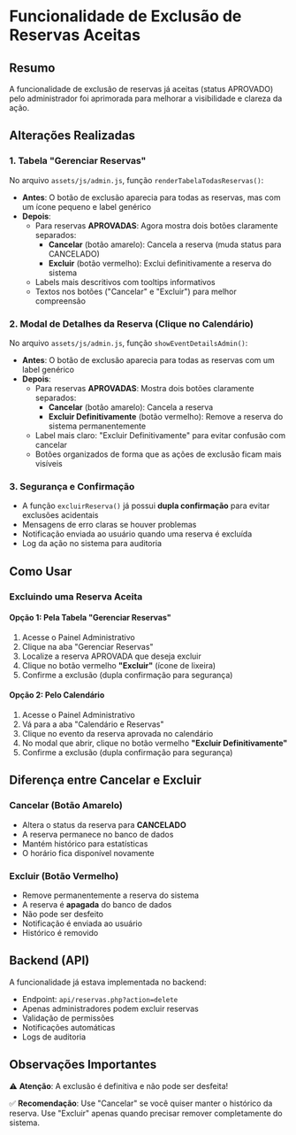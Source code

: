 # Funcionalidade de Exclusão de Reservas Aceitas

## Resumo
A funcionalidade de exclusão de reservas já aceitas (status APROVADO) pelo administrador foi aprimorada para melhorar a visibilidade e clareza da ação.

## Alterações Realizadas

### 1. Tabela "Gerenciar Reservas"
No arquivo `assets/js/admin.js`, função `renderTabelaTodasReservas()`:

- **Antes**: O botão de exclusão aparecia para todas as reservas, mas com um ícone pequeno e label genérico
- **Depois**: 
  - Para reservas **APROVADAS**: Agora mostra dois botões claramente separados:
    - **Cancelar** (botão amarelo): Cancela a reserva (muda status para CANCELADO)
    - **Excluir** (botão vermelho): Exclui definitivamente a reserva do sistema
  - Labels mais descritivos com tooltips informativos
  - Textos nos botões ("Cancelar" e "Excluir") para melhor compreensão

### 2. Modal de Detalhes da Reserva (Clique no Calendário)
No arquivo `assets/js/admin.js`, função `showEventDetailsAdmin()`:

- **Antes**: O botão de exclusão aparecia para todas as reservas com um label genérico
- **Depois**: 
  - Para reservas **APROVADAS**: Mostra dois botões claramente separados:
    - **Cancelar** (botão amarelo): Cancela a reserva
    - **Excluir Definitivamente** (botão vermelho): Remove a reserva do sistema permanentemente
  - Label mais claro: "Excluir Definitivamente" para evitar confusão com cancelar
  - Botões organizados de forma que as ações de exclusão ficam mais visíveis

### 3. Segurança e Confirmação
- A função `excluirReserva()` já possui **dupla confirmação** para evitar exclusões acidentais
- Mensagens de erro claras se houver problemas
- Notificação enviada ao usuário quando uma reserva é excluída
- Log da ação no sistema para auditoria

## Como Usar

### Excluindo uma Reserva Aceita

#### Opção 1: Pela Tabela "Gerenciar Reservas"
1. Acesse o Painel Administrativo
2. Clique na aba "Gerenciar Reservas"
3. Localize a reserva APROVADA que deseja excluir
4. Clique no botão vermelho **"Excluir"** (ícone de lixeira)
5. Confirme a exclusão (dupla confirmação para segurança)

#### Opção 2: Pelo Calendário
1. Acesse o Painel Administrativo
2. Vá para a aba "Calendário e Reservas"
3. Clique no evento da reserva aprovada no calendário
4. No modal que abrir, clique no botão vermelho **"Excluir Definitivamente"**
5. Confirme a exclusão (dupla confirmação para segurança)

## Diferença entre Cancelar e Excluir

### Cancelar (Botão Amarelo)
- Altera o status da reserva para **CANCELADO**
- A reserva permanece no banco de dados
- Mantém histórico para estatísticas
- O horário fica disponível novamente

### Excluir (Botão Vermelho)
- Remove permanentemente a reserva do sistema
- A reserva é **apagada** do banco de dados
- Não pode ser desfeito
- Notificação é enviada ao usuário
- Histórico é removido

## Backend (API)
A funcionalidade já estava implementada no backend:
- Endpoint: `api/reservas.php?action=delete`
- Apenas administradores podem excluir reservas
- Validação de permissões
- Notificações automáticas
- Logs de auditoria

## Observações Importantes

⚠️ **Atenção**: A exclusão é definitiva e não pode ser desfeita!

✅ **Recomendação**: Use "Cancelar" se você quiser manter o histórico da reserva. Use "Excluir" apenas quando precisar remover completamente do sistema.

